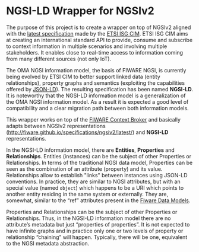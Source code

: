 # NGSI-LD Wrapper for NGSIv2

The purpose of this project is to create a wrapper on top of NGSIv2 aligned with the [latest specification](https://docbox.etsi.org/ISG/CIM/Open/ISG_CIM_NGSI-LD_API_Draft_for_public_review.pdf) made by the [ETSI ISG CIM](https://portal.etsi.org/tb.aspx?tbid=854&SubTB=854). ETSI ISG CIM aims at creating an international standard API to provide, consume and subscribe to context information in multiple scenarios and involving multiple stakeholders. It enables close to real-time access to information coming from many different sources (not only IoT). 

The OMA NGSI information model, the basis of FIWARE NGSI, is currently being evolved by ETSI CIM to better support linked data (entity relationships), property graphs and semantics (exploiting the capabilities offered by [JSON-LD](https://json-ld.org/primer/latest/)).  The resulting specification has been named **NGSI-LD**. It is noteworthy that the NGSI-LD information model is a generalization of the OMA NGSI information model. As a result it is expected a good level of compatibility and a clear migration path between both information models. 

This wrapper works on top of the [FIWARE Context Broker](https://github.com/fiware/context.Orion) and basically adapts between NGSIv2 representations (http://fiware.github.io/specifications/ngsiv2/latest/) and **NGSI-LD** representations. 

In the NGSI-LD information model, there are **Entities**, **Properties** and **Relationships**. Entities (instances) can be the subject of other Properties or Relationships. In terms of the traditional NGSI data model, Properties can be seen as the combination of an attribute (property) and its value. Relationships allow to establish "links" between instances using JSON-LD conventions. In practice, they are similar to NGSI attributes, but with an special value (named `object`) which happens to be a URI which points to another entity residing in the same system or externally. They are, somewhat, similar to the “ref” attributes present in the [Fiware Data Models](http://schema.fiware.org).

Properties and Relationships can be the subject of other Properties or Relationships. Thus, in the NGSI-LD information model there are no attribute’s metadata but just “properties of properties”. It is not expected to have infinite graphs and in practice only one or two levels of property or relationship “chaining” will happen. Typically, there will be one, equivalent to the NGSI metadata abstraction. 


